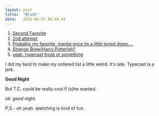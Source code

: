 ```yaml
---
layout: post
title:  "Blank"
date:   2015-06-25 09:48:43
---
```

1. [Second Favorite](https://typecast.com/t4PZVTP6HW/fonts1)
2. [2nd attempt](https://typecast.com/t4PZVTP6HW/fonts-2)
3. [Probably my favorite, maybe once its a little toned down....](https://typecast.com/t4PZVTP6HW/fonts-2)
4. [Strange Brew/Harry Potterish?](https://typecast.com/t4PZVTP6HW/fonts-4)
5. [yeah. typecast froze or something](https://typecast.com/t4PZVTP6HW/fonts-5)

I did my best to make my ordered list a little weird. It's late. Typecast is a jerk. 

**Good Night**

But T.C. could be really cool if (s)he wanted. 

*ok. good night.*

P.S.- oh yeah. sketching is kind of fun.